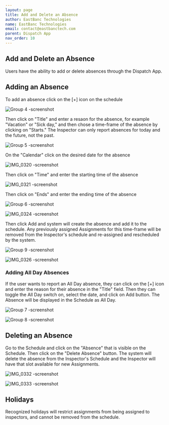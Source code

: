 ```yaml
---
layout: page
title: Add and Delete an Absence
author: EastBanc Technologies
name: EastBanc Technologies
email: contact@eastbanctech.com
parent: Dispatch App
nav_order: 10
---
```


<section id="add-and-delete-an-absence" markdown="1">

# Add and Delete an Absence

Users have the ability to add or delete absences through the Dispatch App.

<section id="adding-an-absence" markdown="1">

## Adding an Absence

To add an absence click on the [+] icon on the schedule

![Group 4 -screenshot](../images/dispatch-app/da-absence/adding-absence1.png)

Then click on "Title" and enter a resaon for the absence, for example "Vacation" or "Sick day," and then chose a time-frame of the absence by clicking on "Starts." The Inspector can only report absences for today and the future, not the past.

![Group 5 -screenshot](../images/dispatch-app/da-absence/adding-absence2.png)

On the "Calendar" click on the desired date for the absence 

![IMG_0320 -screenshot](../images/dispatch-app/da-absence/adding-absence3.png)

Then click on "Time" and enter the starting time of the absence

![IMG_0321 -screenshot](../images/dispatch-app/da-absence/adding-absence4.png)

Then click on "Ends" and enter the ending time of the absence

![Group 6 -screenshot](../images/dispatch-app/da-absence/adding-absence5.png)

![IMG_0324 -screenshot](../images/dispatch-app/da-absence/adding-absence6.png)

Then click Add and system will create the absence and add it to the schedule. Any previously assigned Assignments for this time-frame will be removed from the Inspector's schedule and re-assigned and rescheduled by the system.

![Group 9 -screenshot](../images/dispatch-app/da-absence/adding-absence7.png)

![IMG_0326 -screenshot](../images/dispatch-app/da-absence/adding-absence8.png)

<section id="adding-all-day-absences" markdown="1">

### Adding All Day Absences
If the user wants to report an All Day absence, they can click on the [+] icon and enter the reason for their absence in the "Title" field. Then they can toggle the All Day switch on, select the date, and click on Add button. The Absence will be displayed in the Schedule as All Day.

![Group 7 -screenshot](../images/dispatch-app/da-absence/adding-all-day-absences1.png)

![Group 8 -screenshot](../images/dispatch-app/da-absence/adding-all-day-absences2.png)
</section>
</section>

<section id="deleting-an-absence" markdown="1">

## Deleting an Absence

Go to the Schedule and click on the "Absence" that is visible on the Schedule. Then click on the "Delete Absence" button. The system will delete the absence from the Inspector's Schedule and the Inspector will have that slot available for new Assignments.

![IMG_0332 -screenshot](../images/dispatch-app/da-absence/deleting-an-absence1.png)

![IMG_0333 -screenshot](../images/dispatch-app/da-absence/deleting-an-absence2.png)

</section>
<section id="holidays" markdown="1">

## Holidays
Recognized holidays will restrict assignments from being assigned to inspectors, and cannot be removed from the schedule. 

</section>
</section>
